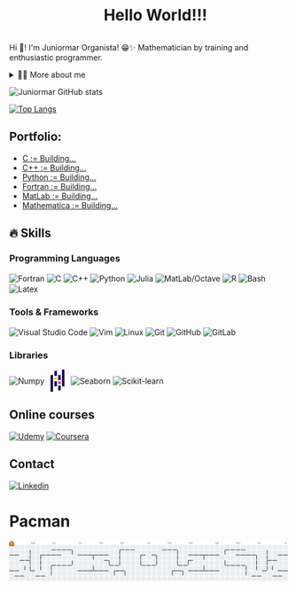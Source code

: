 <!--title-->
<div id="user-content-toc">
  <ul align="center">
    <summary><h1 style="display: inline-block">Hello World!!!</h1></summary>
</div>
<!-- Presentation -->
<p>
  Hi 👋! I'm Juniormar Organista! 😁✨ Mathematician by training and enthusiastic programmer.
</p>
<!-- Dropdown -->
<details>
  <summary>👨‍💻 More about me</summary>
  
  - 💬 I have a bachelor's degree in Mathematics from the State University of Maringá, a master's degree in Applied and Computational Mathematics from the State University of Londrina, and a doctorate in Applied and Computational Mathematics from the University of São Paulo.
  
  - ⚡ Social media: [![Instagram](https://img.shields.io/badge/Instagram-E4405F?style=for-the-badge&logo=instagram&logoColor=white
)](https://www.instagram.com/juniormarorganista/) [![Facebook](https://img.shields.io/badge/Facebook-1877F2?style=for-the-badge&logo=facebook&logoColor=white
)](https://www.facebook.com/juniormar.organista)
</details>

![Juniormar GitHub stats](https://github-readme-stats.vercel.app/api?username=juniormarorganista&show_icons=true&theme=dracula)

[![Top Langs](https://github-readme-stats.vercel.app/api/top-langs/?username=juniormarorganista&layout=donut)](https://github.com/juniormarorganista/github-readme-stats)

<!-- Portfolio -->
## Portfolio:
- [C := Building...](https://github.com/juniormarorganista/Codes/C/Calculator)
- [C++ := Building...](https://github.com/juniormarorganista/Codes)
- [Python := Building...](https://github.com/juniormarorganista/Codes)
- [Fortran := Building...](https://github.com/juniormarorganista/Codes)
- [MatLab := Building...](https://github.com/juniormarorganista/Codes)
- [Mathematica := Building...](https://github.com/juniormarorganista/Codes)

## 🔥 Skills
<!-- Skills: Programming Languages -->
<div style="flex-basis: 48%;">
  <h3>Programming Languages</h3>
  <img align="center" alt="Fortran" height="30" width="40" src="https://cdn.jsdelivr.net/gh/devicons/devicon@latest/icons/fortran/fortran-original.svg" />
  <img align="center" alt="C" height="30" width="40" src="https://cdn.jsdelivr.net/gh/devicons/devicon@latest/icons/c/c-original.svg" />
  <img align="center" alt="C++" height="30" width="40" src="https://cdn.jsdelivr.net/gh/devicons/devicon@latest/icons/cplusplus/cplusplus-original.svg" />
  <img align="center" alt="Python" height="30" width="40" src="https://cdn.jsdelivr.net/gh/devicons/devicon@latest/icons/python/python-original.svg" />
  <img align="center" alt="Julia" height="30" width="40" src="https://cdn.jsdelivr.net/gh/devicons/devicon@latest/icons/julia/julia-original-wordmark.svg" />
  <img align="center" alt="MatLab/Octave" height="30" width="40" src="https://cdn.jsdelivr.net/gh/devicons/devicon@latest/icons/matlab/matlab-original.svg" />
  <img align="center" alt="R" height="30" width="40" src="https://cdn.jsdelivr.net/gh/devicons/devicon@latest/icons/r/r-original.svg" />
  <img align="center" alt="Bash" height="30" width="40" src="https://cdn.jsdelivr.net/gh/devicons/devicon@latest/icons/bash/bash-original.svg" />
  <img align="center" alt="Latex" height="30" width="40" src="https://cdn.jsdelivr.net/gh/devicons/devicon@latest/icons/latex/latex-original.svg" />
</div>
          
<!-- Skills: Tools & Frameworks -->
<div style="flex-basis: 48%;">
  <h3>Tools & Frameworks</h3>
  <img align="center" alt="Visual Studio Code" height="30" width="40" src="https://cdn.jsdelivr.net/gh/devicons/devicon@latest/icons/visualstudio/visualstudio-original.svg" />
  <img align="center" alt="Vim" height="30" width="40" src="https://cdn.jsdelivr.net/gh/devicons/devicon@latest/icons/vim/vim-original.svg" />
  <img align="center" alt="Linux" height="30" width="40" src="https://cdn.jsdelivr.net/gh/devicons/devicon@latest/icons/linux/linux-original.svg" />
  <img align="center" alt="Git" height="30" width="40" src="https://cdn.jsdelivr.net/gh/devicons/devicon@latest/icons/git/git-original-wordmark.svg" />
  <img align="center" alt="GitHub" height="30" width="40" src="https://cdn.jsdelivr.net/gh/devicons/devicon@latest/icons/github/github-original-wordmark.svg" />
  <img align="center" alt="GitLab" height="30" width="40" src="https://cdn.jsdelivr.net/gh/devicons/devicon@latest/icons/gitlab/gitlab-original-wordmark.svg" />
</div>

<!-- Skills: Libraries -->
<div style="flex-basis: 48%;">
  <h3>Libraries</h3>
  <img align="center" alt="Numpy" height="30" width="40" src="https://cdn.jsdelivr.net/gh/devicons/devicon/icons/numpy/numpy-original.svg">
  <img align="center" alt="Pandas" src="https://raw.githubusercontent.com/devicons/devicon/2ae2a900d2f041da66e950e4d48052658d850630/icons/pandas/pandas-original.svg" alt="pandas" width="40" height="40"/>
  <img align="center" alt="Seaborn" src="https://seaborn.pydata.org/_images/logo-mark-lightbg.svg" alt="seaborn" width="40" height="40"/>
  <img align="center" alt="Scikit-learn" src="https://upload.wikimedia.org/wikipedia/commons/0/05/Scikit_learn_logo_small.svg" alt="scikit_learn" width="40" height="40"/>
</div>

## Online courses
[![Udemy](https://img.shields.io/badge/Udemy-EC5252?style=for-the-badge&logo=Udemy&logoColor=white)](https://www.udemy.com/user/juniormar-organista/)
[![Coursera](https://img.shields.io/badge/Coursera-0056D2?style=for-the-badge&logo=Coursera&logoColor=white)](https://www.coursera.org/user/5060d19f4e86757542e44f3f5717cb56)

## Contact
<!-- Links -->
[![Linkedin](https://img.shields.io/badge/LinkedIn-0077B5?style=for-the-badge&logo=linkedin&logoColor=white)](https://www.linkedin.com/in/juniormar-organista-1762802a/)

# Pacman
<picture>
  <source media="(prefers-color-scheme: dark)" srcset="https://raw.githubusercontent.com/juniormarorganista/juniormarorganista/output/pacman-contribution-graph-dark.svg">
  <source media="(prefers-color-scheme: light)" srcset="https://raw.githubusercontent.com/juniormarorganista/juniormarorganista/output/pacman-contribution-graph.svg">
  <img alt="pacman contribution graph" src="https://raw.githubusercontent.com/juniormarorganista/juniormarorganista/output/pacman-contribution-graph.svg">
</picture>
